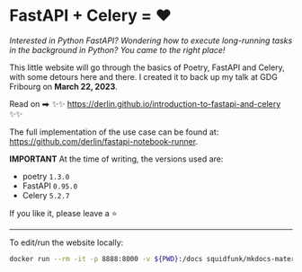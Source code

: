 # FastAPI + Celery = ♥

*Interested in Python FastAPI? Wondering how to execute long-running tasks in the background
in Python? You came to the right place!*

This little website will go through the basics of Poetry, FastAPI and Celery, with some detours
here and there. I created it to back up my talk at GDG Fribourg on **March 22, 2023**.

Read on ⮕ ✨✨ https://derlin.github.io/introduction-to-fastapi-and-celery ✨✨

The full implementation of the use case can be found at: 
https://github.com/derlin/fastapi-notebook-runner.

**IMPORTANT** At the time of writing, the versions used are:

* poetry `1.3.0`
* FastAPI `0.95.0`
* Celery `5.2.7`

If you like it, please leave a :star:

---

To edit/run the website locally:

```bash
docker run --rm -it -p 8888:8000 -v ${PWD}:/docs squidfunk/mkdocs-material
```